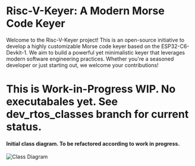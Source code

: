 
# Risc-V-Keyer: A Modern Morse Code Keyer

Welcome to the Risc-V-Keyer project! This is an open-source initiative to develop a highly customizable Morse code keyer based on the ESP32-C6-Devkit-1. We aim to build a powerful yet minimalistic keyer that leverages modern software engineering practices. Whether you're a seasoned developer or just starting out, we welcome your contributions!

# This is Work-in-Progress WIP. No executabales yet. See dev_rtos_classes branch for current status.

#### Initial class diagram. To be refactored according to work in progress.

![Class Diagram](../dev_rtos_classes/Design-Files%20(Obsidian%20Vault)/SW%20Engineering/mermaid-diagram-2024-08-27-180241.png?raw=true)
